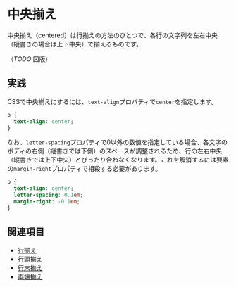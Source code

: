 # 中央揃え

中央揃え（centered）は行揃えの方法のひとつで、各行の文字列を左右中央（縦書きの場合は上下中央）で揃えるものです。

（*TODO* 図版）

## 実践

CSSで中央揃えにするには、`text-align`プロパティで`center`を指定します。

```css
p {
  text-align: center;
}
```

なお、`letter-spacing`プロパティで0以外の数値を指定している場合、各文字のボディの右側（縦書きでは下側）のスペースが調整されるため、行の左右中央（縦書きでは上下中央）とぴったり合わなくなります。これを解消するには要素の`margin-right`プロパティで相殺する必要があります。

```css
p {
  text-align: center;
  letter-spacing: 0.1em;
  margin-right: -0.1em;
}
```

## 関連項目

- [行揃え](./text-alignment.md)
- [行頭揃え](./flush-left.md)
- [行末揃え](./flush-right.md)
- [両端揃え](./justified.md)
